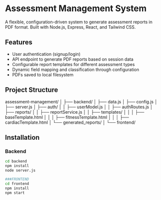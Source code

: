 # Assessment Management System

A flexible, configuration-driven system to generate assessment reports in PDF format. Built with Node.js, Express, React, and Tailwind CSS.

## Features

- User authentication (signup/login)
- API endpoint to generate PDF reports based on session data
- Configurable report templates for different assessment types
- Dynamic field mapping and classification through configuration
- PDFs saved to local filesystem

## Project Structure

assessment-management/
│
├── backend/
│ ├── data.js
│ ├── config.js
│ ├── server.js
│ ├── auth/
│ │ ├── userModel.js
│ │ ├── authRoutes.js
│ ├── reports/
│ │ ├── reportService.js
│ │ ├── templates/
│ │ │ ├── baseTemplate.html
│ │ │ ├── fitnessTemplate.html
│ │ │ ├── cardiacTemplate.html
│ └── generated_reports/
│
└── frontend/


## Installation

### Backend
```bash
cd backend
npm install
node server.js

###FRONTEND
cd frontend
npm install
npm start


